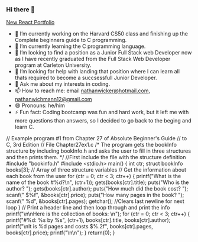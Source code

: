 ### Hi there 👋

<a href="https://nathanwichmann.github.io/My-App/">New React Portfolio</a>
- 🔭 I’m currently working on the Harvard CS50 class and finishing up the Complete beginners guide to C programming.
- 🌱 I’m currently learning the C programming language.
- 👯 I’m looking to find a position as a Junior Full Stack web Developer now as I have recently graduated from the Full Stack Web Developer program at Carleton University.
- 🤔 I’m looking for help with landing that position where I can learn all thats required to become a succsessfull Junior Developer.
- 💬 Ask me about my interests in coding. 
- 📫 How to reach me: email nathanwicker@hotmail.com, nathanwichmann12@gmail.com
- 😄 Pronouns: he/him
- ⚡ Fun fact: Coding bootcamp was fun and hard work, but it left me with more questions than answers, so I decided to go back to the beging and learn C.

// Example program #1 from Chapter 27 of Absolute Beginner's Guide
// to C, 3rd Edition
// File Chapter27ex1.c
/* The program gets the bookInfo structure by including bookInfo.h
and asks the user to fill in three structures and then prints them.
*/
//First include the file with the structure definition
#include "bookinfo.h"
#include <stdio.h>
main()
{
int ctr;
struct bookInfo books[3]; // Array of three structure variables
// Get the information about each book from the user
for (ctr = 0; ctr < 3; ctr++)
{
printf("What is the name of the book #%d?\n", (ctr+1));
gets(books[ctr].title);
puts("Who is the author? ");
gets(books[ctr].author);
puts("How much did the book cost? ");
scanf(" $%f", &books[ctr].price);
puts("How many pages in the book? ");
scanf(" %d", &books[ctr].pages);
getchar(); //Clears last newline for next loop
}
// Print a header line and then loop through and print the info
printf("\n\nHere is the collection of books: \n");
for (ctr = 0; ctr < 3; ctr++)
{
printf("#%d: %s by %s", (ctr+1), books[ctr].title,
books[ctr].author);
printf("\nIt is %d pages and costs $%.2f", books[ctr].pages,
books[ctr].price);
printf("\n\n");
}
return(0);
}

